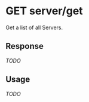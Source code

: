 # <span class="badge badge-light">GET</span> <span class="badge badge-light">server/get</span>


Get a list of all Servers.



## Response

*TODO*

## Usage

*TODO*

